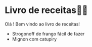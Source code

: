 # Livro de receitas:man_cook:

Olá ! Bem vindo ao livro de receitas!

- Strogonoff de frango fácil de fazer
- Mignon com catupiry

